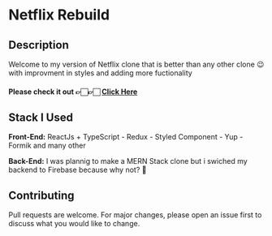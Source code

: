 # Netflix Rebuild
## Description
Welcome to my version of Netflix clone that is better than any other clone 😉 with improvment in styles and adding more fuctionality

#### Please check it out 👉🏻👉🏻 [Click Here](https://netflix-clone-v2-114d8.web.app/)

## Stack I Used
 **Front-End:** ReactJs + TypeScript - Redux - Styled Component - Yup - Formik and many other
 
 **Back-End:** I was plannig to make a MERN Stack clone but i swiched my backend to Firebase because why not? 👀

## Contributing
Pull requests are welcome. For major changes, please open an issue first to discuss what you would like to change.
